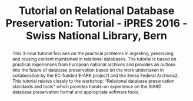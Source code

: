 ---
abstract: 'This 3-hour tutorial focuses on the practical problems in ingesting, preserving
  and reusing content maintained in relational databases. The tutorial is based on
  practical experiences from European national archives and provides an outlook into
  the future of database preservation based on the work undertaken in collaboration
  by the EC-funded E-ARK project1 and the Swiss Federal Archives2. This tutorial relates
  closely to the workshop: “Relational database preservation standards and tools”
  which provides hands-on experience on the SIARD database preservation format and
  appropriate software tools.'
creators:
- Lux, Zoltan
- Delve, Janet
- Büchler, Marcel
- Aas, Kuldar
- Tømmerholt, Phillip Mike
- Nielsen, Anders Bo
- Ohnesorge, Krystyna W.
date: null
document_url: https://services.phaidra.univie.ac.at/api/object/o:502822/download
grand_parent: iPRES
institutions: []
keywords: []
landing_page_url: https://phaidra.univie.ac.at/o:502822
language: eng
layout: publication
license: CC BY-NC-SA 3.0 AT
notes_url: null
parent: iPRES 2016
presentation_url: null
size: 617792
source_name: iPRES
title: 'Tutorial on Relational Database Preservation: Tutorial - iPRES 2016 - Swiss
  National Library, Bern'
type: paper
year: 2016
---